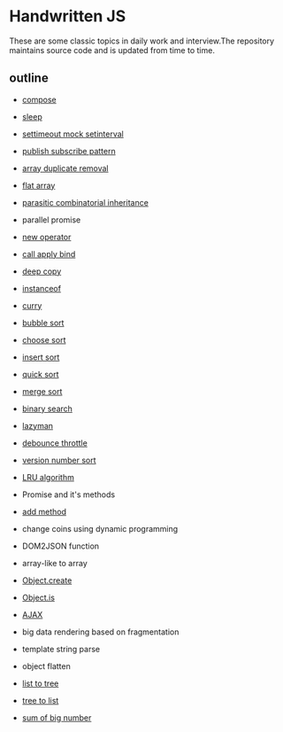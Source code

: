 # Handwritten JS

These are some classic topics in daily work and interview.The repository maintains source code and is updated from time to time.

## outline

- [compose](./src/compose.js)

- [sleep](./src/sleep.js)

- [settimeout mock setinterval](./src/settimeout-mock-setinterval.js)

- [publish subscribe pattern](./src/publish-subscribe.js)

- [array duplicate removal](./src/array-duplicate-removal.js)

- [flat array](./src/flat-array.js)

- [parasitic combinatorial inheritance](./src/parasitic-combinatorial-inheritance.js)

- parallel promise

- [new operator](./src/new-operator.js)

- [call apply bind](./src/call-apply-bind.js)

- [deep copy](./src/deep-copy.js)

- [instanceof](./src/instanceof.js)

- [curry](./src/curry.js)

- [bubble sort](./src/bubble-sort.js)

- [choose sort](./src/choose-sort.js)

- [insert sort](./src/insert-sort.js)

- [quick sort](./src/quick-sort.js)

- [merge sort](./src/merge-sort.js)

- [binary search](./src/binary-search.js)

- [lazyman](./src/lazyman.js)

- [debounce throttle](./src/debounce-throttle.js)

- [version number sort](./src/version-number-sort.js)

- [LRU algorithm](./src/LRU-algorithm.js)

- Promise and it's methods

- [add method](.../src/add-method.js)

- change coins using dynamic programming

- DOM2JSON function

- array-like to array

- [Object.create](./src/object-create.js)

- [Object.is](./src/object-is.js)

- [AJAX](./src/ajax.js)

- big data rendering based on fragmentation

- template string parse

- object flatten

- [list to tree](./src/list-to-tree.js)

- [tree to list](./src/tree-to-list.js)

- [sum of big number](./src/big-number-sum.js)
